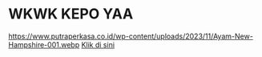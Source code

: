 # WKWK KEPO YAA
https://www.putraperkasa.co.id/wp-content/uploads/2023/11/Ayam-New-Hampshire-001.webp
<a href="https://example.com">Klik di sini</a>
